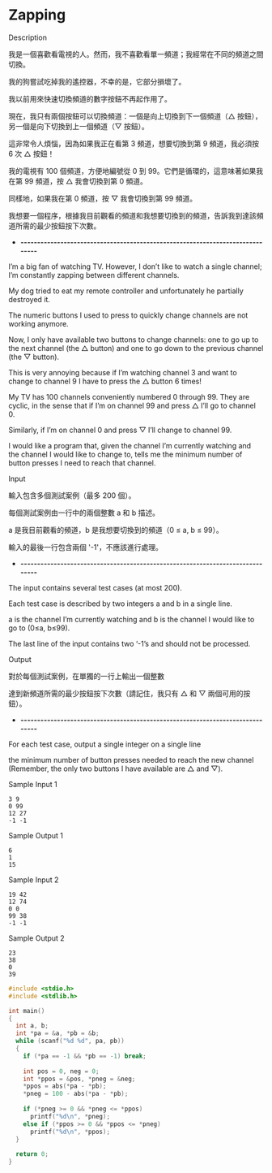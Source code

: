 # Zapping

Description

我是一個喜歡看電視的人。然而，我不喜歡看單一頻道；我經常在不同的頻道之間切換。

我的狗嘗試吃掉我的遙控器，不幸的是，它部分損壞了。

我以前用來快速切換頻道的數字按鈕不再起作用了。

現在，我只有兩個按鈕可以切換頻道：一個是向上切換到下一個頻道（△ 按鈕），另一個是向下切換到上一個頻道（▽ 按鈕）。

這非常令人煩惱，因為如果我正在看第 3 頻道，想要切換到第 9 頻道，我必須按 6 次 △ 按鈕！

我的電視有 100 個頻道，方便地編號從 0 到 99。它們是循環的，這意味著如果我在第 99 頻道，按 △ 我會切換到第 0 頻道。

同樣地，如果我在第 0 頻道，按 ▽ 我會切換到第 99 頻道。

我想要一個程序，根據我目前觀看的頻道和我想要切換到的頻道，告訴我到達該頻道所需的最少按鈕按下次數。

- **------------------------------------------------------------------------------**

I’m a big fan of watching TV. However, I don’t like to watch a single channel; I’m constantly zapping between different channels.

My dog tried to eat my remote controller and unfortunately he partially destroyed it.

The numeric buttons I used to press to quickly change channels are not working anymore.

Now, I only have available two buttons to change channels: one to go up to the next channel (the △ button) and one to go down to the previous channel (the ▽ button).

This is very annoying because if I’m watching channel 3 and want to change to channel 9 I have to press the △ button 6 times!

My TV has 100 channels conveniently numbered 0 through 99. They are cyclic, in the sense that if I’m on channel 99 and press △ I’ll go to channel 0.

Similarly, if I’m on channel 0 and press ▽ I’ll change to channel 99.

I would like a program that, given the channel I’m currently watching and the channel I would like to change to, tells me the minimum number of button presses I need to reach that channel.

Input

輸入包含多個測試案例（最多 200 個）。

每個測試案例由一行中的兩個整數 a 和 b 描述。

a 是我目前觀看的頻道，b 是我想要切換到的頻道（0 ≤ a, b ≤ 99）。

輸入的最後一行包含兩個 '-1'，不應該進行處理。

- **------------------------------------------------------------------------------**

The input contains several test cases (at most 200).

Each test case is described by two integers a and b in a single line.

a is the channel I’m currently watching and b is the channel I would like to go to (0≤a, b≤99).

The last line of the input contains two ‘-1’s and should not be processed.

Output

對於每個測試案例，在單獨的一行上輸出一個整數

達到新頻道所需的最少按鈕按下次數（請記住，我只有 △ 和 ▽ 兩個可用的按鈕）。

- **------------------------------------------------------------------------------**

For each test case, output a single integer on a single line

the minimum number of button presses needed to reach the new channel (Remember, the only two buttons I have available are △ and ▽).

Sample Input 1

```
3 9
0 99
12 27
-1 -1
```

Sample Output 1

```
6
1
15
```

Sample Input 2

```
19 42
12 74
0 0
99 38
-1 -1
```

Sample Output 2

```
23
38
0
39
```

```c
#include <stdio.h>
#include <stdlib.h>

int main()
{
  int a, b;
  int *pa = &a, *pb = &b;
  while (scanf("%d %d", pa, pb))
  {
    if (*pa == -1 && *pb == -1) break;
    
    int pos = 0, neg = 0;
    int *ppos = &pos, *pneg = &neg;
    *ppos = abs(*pa - *pb);
    *pneg = 100 - abs(*pa - *pb);
    
    if (*pneg >= 0 && *pneg <= *ppos)
      printf("%d\n", *pneg);
    else if (*ppos >= 0 && *ppos <= *pneg)
      printf("%d\n", *ppos);
  }
  
  return 0;
}

```
